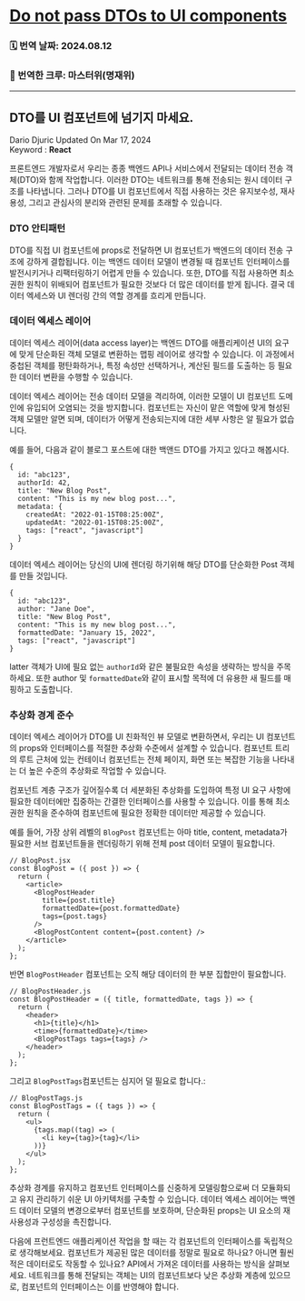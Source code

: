 # [Do not pass DTOs to UI components](https://darios.blog/posts/do-not-pass-dtos-to-ui-components?utm_source=newsletter.reactdigest.net&utm_medium=referral&utm_campaign=how-airbnb-smoothly-upgrades-react)

### 🗓️ 번역 날짜: 2024.08.12

### 🧚 번역한 크루: 마스터위(명재위)

---

## DTO를 UI 컴포넌트에 넘기지 마세요.

Dario Djuric
Updated On Mar 17, 2024  
Keyword : **React**

프론트엔드 개발자로서 우리는 종종 백엔드 API나 서비스에서 전달되는 데이터 전송 객체(DTO)와 함께 작업합니다. 이러한 DTO는 네트워크를 통해 전송되는 원시 데이터 구조를 나타냅니다. 그러나 DTO를 UI 컴포넌트에서 직접 사용하는 것은 유지보수성, 재사용성, 그리고 관심사의 분리와 관련된 문제를 초래할 수 있습니다.

### DTO 안티패턴

DTO를 직접 UI 컴포넌트에 props로 전달하면 UI 컴포넌트가 백엔드의 데이터 전송 구조에 강하게 결합됩니다. 이는 백엔드 데이터 모델이 변경될 때 컴포넌트 인터페이스를 발전시키거나 리팩터링하기 어렵게 만들 수 있습니다. 또한, DTO를 직접 사용하면 최소 권한 원칙이 위배되어 컴포넌트가 필요한 것보다 더 많은 데이터를 받게 됩니다. 결국 데이터 엑세스와 UI 렌더링 간의 역할 경계를 흐리게 만듭니다.

### 데이터 엑세스 레이어

데이터 엑세스 레이어(data access layer)는 백엔드 DTO를 애플리케이션 UI의 요구에 맞게 단순화된 객체 모델로 변환하는 맵핑 레이어로 생각할 수 있습니다. 이 과정에서 중첩된 객체를 평탄화하거나, 특정 속성만 선택하거나, 계산된 필드를 도출하는 등 필요한 데이터 변환을 수행할 수 있습니다.

데이터 엑세스 레이어는 전송 데이터 모델을 격리하여, 이러한 모델이 UI 컴포넌트 도메인에 유입되어 오염되는 것을 방지합니다. 컴포넌트는 자신이 맡은 역할에 맞게 형성된 객체 모델만 알면 되며, 데이터가 어떻게 전송되는지에 대한 세부 사항은 알 필요가 없습니다.

예를 들어, 다음과 같이 블로그 포스트에 대한 백앤드 DTO를 가지고 있다고 해봅시다.

```tsx
{
  id: "abc123",
  authorId: 42,
  title: "New Blog Post",
  content: "This is my new blog post...",
  metadata: {
    createdAt: "2022-01-15T08:25:00Z",
    updatedAt: "2022-01-15T08:25:00Z",
    tags: ["react", "javascript"]
  }
}
```

데이터 엑세스 레이어는 당신의 UI에 렌더링 하기위해 해당 DTO를 단순화한 Post 객체를 만들 것입니다.

```tsx
{
  id: "abc123",
  author: "Jane Doe",
  title: "New Blog Post",
  content: "This is my new blog post...",
  formattedDate: "January 15, 2022",
  tags: ["react", "javascript"]
}
```

latter 객체가 UI에 필요 없는 `authorId`와 같은 불필요한 속성을 생략하는 방식을 주목하세요. 또한 author 및 `formattedDate`와 같이 표시할 목적에 더 유용한 새 필드를 매핑하고 도출합니다.

### 추상화 경계 준수

데이터 엑세스 레이어가 DTO를 UI 친화적인 뷰 모델로 변환하면서, 우리는 UI 컴포넌트의 props와 인터페이스를 적절한 추상화 수준에서 설계할 수 있습니다. 컴포넌트 트리의 루트 근처에 있는 컨테이너 컴포넌트는 전체 페이지, 화면 또는 복잡한 기능을 나타내는 더 높은 수준의 추상화로 작업할 수 있습니다.

컴포넌트 계층 구조가 깊어질수록 더 세분화된 추상화를 도입하여 특정 UI 요구 사항에 필요한 데이터에만 집중하는 간결한 인터페이스를 사용할 수 있습니다. 이를 통해 최소 권한 원칙을 준수하여 컴포넌트에 필요한 정확한 데이터만 제공할 수 있습니다.

예를 들어, 가장 상위 레벨의 `BlogPost` 컴포넌트는 아마 title, content, metadata가 필요한 서브 컴포넌트들을 렌더링하기 위해 전체 post 데이터 모델이 필요합니다.

```tsx
// BlogPost.jsx
const BlogPost = ({ post }) => {
  return (
    <article>
      <BlogPostHeader
        title={post.title}
        formattedDate={post.formattedDate}
        tags={post.tags}
      />
      <BlogPostContent content={post.content} />
    </article>
  );
};
```

반면 `BlogPostHeader` 컴포넌트는 오직 해당 데이터의 한 부분 집합만이 필요합니다.

```tsx
// BlogPostHeader.js
const BlogPostHeader = ({ title, formattedDate, tags }) => {
  return (
    <header>
      <h1>{title}</h1>
      <time>{formattedDate}</time>
      <BlogPostTags tags={tags} />
    </header>
  );
};
```

그리고 `BlogPostTags`컴포넌트는 심지어 덜 필요로 합니다.:

```tsx
// BlogPostTags.js
const BlogPostTags = ({ tags }) => {
  return (
    <ul>
      {tags.map((tag) => (
        <li key={tag}>{tag}</li>
      ))}
    </ul>
  );
};
```

추상화 경계를 유지하고 컴포넌트 인터페이스를 신중하게 모델링함으로써 더 모듈화되고 유지 관리하기 쉬운 UI 아키텍처를 구축할 수 있습니다. 데이터 엑세스 레이어는 백엔드 데이터 모델의 변경으로부터 컴포넌트를 보호하며, 단순화된 props는 UI 요소의 재사용성과 구성성을 촉진합니다.

다음에 프런트엔드 애플리케이션 작업을 할 때는 각 컴포넌트의 인터페이스를 독립적으로 생각해보세요. 컴포넌트가 제공된 많은 데이터를 정말로 필요로 하나요? 아니면 훨씬 적은 데이터로도 작동할 수 있나요? API에서 가져온 데이터를 사용하는 방식을 살펴보세요. 네트워크를 통해 전달되는 객체는 UI의 컴포넌트보다 낮은 추상화 계층에 있으므로, 컴포넌트의 인터페이스는 이를 반영해야 합니다.
